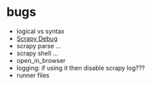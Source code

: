 
# bugs

- logical vs syntax
- [Scrapy Debug](https://docs.scrapy.org/en/latest/topics/debug.html)
- scrapy parse ...
- scrapy shell ...
- open_in_browser
- logging: if using it then disable scrapy log???
- runner files
